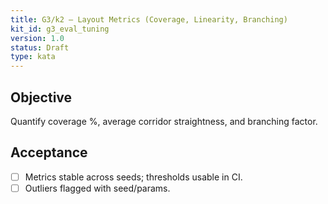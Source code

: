 ```yaml
---
title: G3/k2 — Layout Metrics (Coverage, Linearity, Branching)
kit_id: g3_eval_tuning
version: 1.0
status: Draft
type: kata
---
```

## Objective
Quantify coverage %, average corridor straightness, and branching factor.
## Acceptance
- [ ] Metrics stable across seeds; thresholds usable in CI.  
- [ ] Outliers flagged with seed/params.